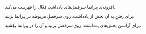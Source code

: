 افزونه‌ی پیرانما سرفصل‌های یادداشتِ فعّال را فهرست می‌کند.

برای رفتنِ به آن بخش از یادداشت، روی سرفصلِ مربوطه در پیرانما بزنید.

برای آراستنِ بخش‌های یادداشت، روی سرفصل بزنید و آن را در پیرانما بِکِشید.